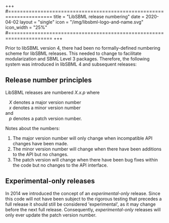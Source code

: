 +++
#=====================================================================
title      = "LibSBML release numbering"
date       = 2020-04-02
layout     = "single"
icon       = "/img/libsbml-logo-and-name.svg"
icon_width = "25%"
#=====================================================================
+++

Prior to libSBML version 4, there had been no formally-defined numbering scheme for libSBML releases.  This needed to change to facilitate modularization and SBML Level 3 packages. Therefore, the following system was introduced in libSBML 4 and subsequent releases:

## Release number principles

LibSBML releases are numbered _X.x.p_ where

&nbsp;&nbsp;&nbsp;_X_ denotes a major version number<br>
&nbsp;&nbsp;&nbsp;_x_ denotes a minor version number<br>
and<br>
&nbsp;&nbsp;&nbsp;_p_ denotes a patch version number.<br>

Notes about the numbers:

1. The major version number will only change when incompatible API changes have been made.
2. The minor version number will change when there have been additions to the API but no changes.
3. The patch version will change when there have been bug fixes within the code but no changes to the API interface.


## Experimental-only releases

In 2014 we introduced the concept of an _experimental-only_ release. Since this code will not have been subject to the rigorous testing that precedes a full release it should still be considered 'experimental', as it may change before the next full release. Consequently, _experimental-only_ releases will only ever update the patch version number.
